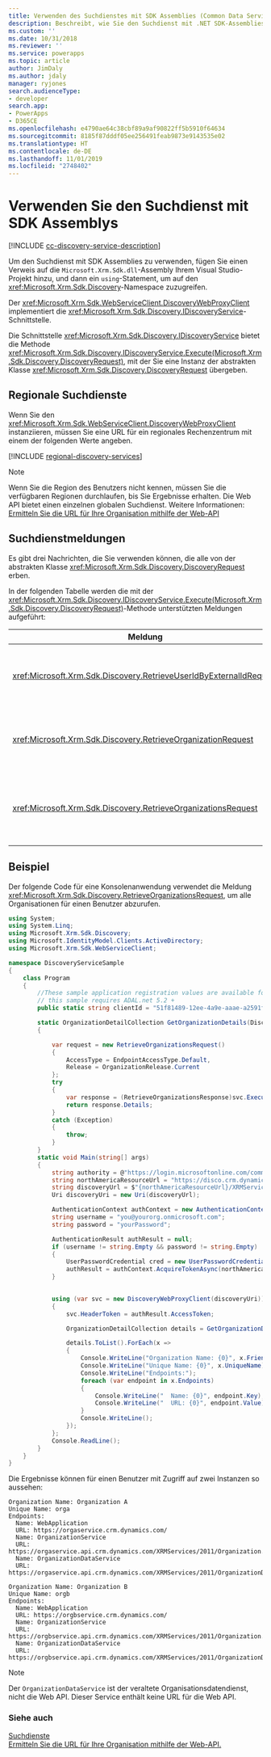 ```yaml
---
title: Verwenden des Suchdienstes mit SDK Assemblies (Common Data Service) | Microsoft-Dokumentation
description: Beschreibt, wie Sie den Suchdienst mit .NET SDK-Assemblies verwenden können.
ms.custom: ''
ms.date: 10/31/2018
ms.reviewer: ''
ms.service: powerapps
ms.topic: article
author: JimDaly
ms.author: jdaly
manager: ryjones
search.audienceType:
- developer
search.app:
- PowerApps
- D365CE
ms.openlocfilehash: e4790ae64c38cbf89a9af90822ff5b5910f64634
ms.sourcegitcommit: 8185f87dddf05ee256491feab9873e9143535e02
ms.translationtype: HT
ms.contentlocale: de-DE
ms.lasthandoff: 11/01/2019
ms.locfileid: "2748402"
---
```

# <a name="use-the-discovery-service-with-the-sdk-assemblies"></a>Verwenden Sie den Suchdienst mit SDK Assemblys

[!INCLUDE [cc-discovery-service-description](../includes/cc-discovery-service-description.md)]


Um den Suchdienst mit SDK Assemblies zu verwenden, fügen Sie einen Verweis auf die `Microsoft.Xrm.Sdk.dll`-Assembly Ihrem Visual Studio-Projekt hinzu, und dann ein `using`-Statement, um auf den <xref:Microsoft.Xrm.Sdk.Discovery>-Namespace zuzugreifen. 

Der <xref:Microsoft.Xrm.Sdk.WebServiceClient.DiscoveryWebProxyClient> implementiert die <xref:Microsoft.Xrm.Sdk.Discovery.IDiscoveryService>-Schnittstelle.

Die Schnittstelle <xref:Microsoft.Xrm.Sdk.Discovery.IDiscoveryService> bietet die Methode <xref:Microsoft.Xrm.Sdk.Discovery.IDiscoveryService.Execute(Microsoft.Xrm.Sdk.Discovery.DiscoveryRequest)>, mit der Sie eine Instanz der abstrakten Klasse <xref:Microsoft.Xrm.Sdk.Discovery.DiscoveryRequest> übergeben.

## <a name="regional-discovery-services"></a>Regionale Suchdienste

Wenn Sie den <xref:Microsoft.Xrm.Sdk.WebServiceClient.DiscoveryWebProxyClient> instanziieren, müssen Sie eine URL für ein regionales Rechenzentrum mit einem der folgenden Werte angeben.

[!INCLUDE [regional-discovery-services](../../../includes/regional-discovery-services.md)]

> [!NOTE]
> Wenn Sie die Region des Benutzers nicht kennen, müssen Sie die verfügbaren Regionen durchlaufen, bis Sie Ergebnisse erhalten. Die Web API bietet einen einzelnen globalen Suchdienst. Weitere Informationen: [Ermitteln Sie die URL für Ihre Organisation mithilfe der Web-API](../webapi/discover-url-organization-web-api.md)

## <a name="discovery-service-messages"></a>Suchdienstmeldungen

Es gibt drei Nachrichten, die Sie verwenden können, die alle von der abstrakten Klasse <xref:Microsoft.Xrm.Sdk.Discovery.DiscoveryRequest> erben.

 In der folgenden Tabelle werden die mit der <xref:Microsoft.Xrm.Sdk.Discovery.IDiscoveryService.Execute(Microsoft.Xrm.Sdk.Discovery.DiscoveryRequest)>-Methode unterstützten Meldungen aufgeführt:  
  
|Meldung|Beschreibung|  
|-------------|-----------------|  
|<xref:Microsoft.Xrm.Sdk.Discovery.RetrieveUserIdByExternalIdRequest>|Ruft die ID eines angemeldeten Benutzers in Common Data Service ab|  
|<xref:Microsoft.Xrm.Sdk.Discovery.RetrieveOrganizationRequest>|Ruft Informationen zu einer einzelnen Organisation ab.|  
|<xref:Microsoft.Xrm.Sdk.Discovery.RetrieveOrganizationsRequest>|Ruft Informationen zu allen Organisationen ab, zu denen der Benutzer gehört.|  

## <a name="example"></a>Beispiel

Der folgende Code für eine Konsolenanwendung verwendet die Meldung <xref:Microsoft.Xrm.Sdk.Discovery.RetrieveOrganizationsRequest>, um alle Organisationen für einen Benutzer abzurufen.

```csharp
using System;
using System.Linq;
using Microsoft.Xrm.Sdk.Discovery;
using Microsoft.IdentityModel.Clients.ActiveDirectory;
using Microsoft.Xrm.Sdk.WebServiceClient;

namespace DiscoveryServiceSample
{
    class Program
    {
        //These sample application registration values are available for all online instances.
        // this sample requires ADAL.net 5.2 + 
        public static string clientId = "51f81489-12ee-4a9e-aaae-a2591f45987d";

        static OrganizationDetailCollection GetOrganizationDetails(DiscoveryWebProxyClient svc)
        {

            var request = new RetrieveOrganizationsRequest()
            {
                AccessType = EndpointAccessType.Default,
                Release = OrganizationRelease.Current
            };
            try
            {
                var response = (RetrieveOrganizationsResponse)svc.Execute(request);
                return response.Details;
            }
            catch (Exception)
            {
                throw;
            }
        }
        static void Main(string[] args)
        {
            string authority = @"https://login.microsoftonline.com/common";
            string northAmericaResourceUrl = "https://disco.crm.dynamics.com";
            string discoveryUrl = $"{northAmericaResourceUrl}/XRMServices/2011/Discovery.svc/web";
            Uri discoveryUri = new Uri(discoveryUrl);

            AuthenticationContext authContext = new AuthenticationContext(authority, false);
            string username = "you@yourorg.onmicrosoft.com";
            string password = "yourPassword"; 

            AuthenticationResult authResult = null;
            if (username != string.Empty && password != string.Empty)
            {
                UserPasswordCredential cred = new UserPasswordCredential(username, password);
                authResult = authContext.AcquireTokenAsync(northAmericaResourceUrl, clientId, cred).Result;
            }

           
            using (var svc = new DiscoveryWebProxyClient(discoveryUri))
            {
                svc.HeaderToken = authResult.AccessToken;

                OrganizationDetailCollection details = GetOrganizationDetails(svc);

                details.ToList().ForEach(x =>
                {
                    Console.WriteLine("Organization Name: {0}", x.FriendlyName);
                    Console.WriteLine("Unique Name: {0}", x.UniqueName);
                    Console.WriteLine("Endpoints:");
                    foreach (var endpoint in x.Endpoints)
                    {
                        Console.WriteLine("  Name: {0}", endpoint.Key);
                        Console.WriteLine("  URL: {0}", endpoint.Value);
                    }
                    Console.WriteLine();
                });
            };
            Console.ReadLine();
        }
    }
}

```

Die Ergebnisse können für einen Benutzer mit Zugriff auf zwei Instanzen so aussehen:

```
Organization Name: Organization A
Unique Name: orga
Endpoints:
  Name: WebApplication
  URL: https://orgaservice.crm.dynamics.com/
  Name: OrganizationService
  URL: https://orgaservice.api.crm.dynamics.com/XRMServices/2011/Organization.svc
  Name: OrganizationDataService
  URL: https://orgaservice.api.crm.dynamics.com/XRMServices/2011/OrganizationData.svc

Organization Name: Organization B
Unique Name: orgb
Endpoints:
  Name: WebApplication
  URL: https://orgbservice.crm.dynamics.com/
  Name: OrganizationService
  URL: https://orgbservice.api.crm.dynamics.com/XRMServices/2011/Organization.svc
  Name: OrganizationDataService
  URL: https://orgbservice.api.crm.dynamics.com/XRMServices/2011/OrganizationData.svc
```

> [!NOTE]
> Der `OrganizationDataService` ist der veraltete Organisationsdatendienst, nicht die Web API. Dieser Service enthält keine URL für die Web API.


### <a name="see-also"></a>Siehe auch

[Suchdienste](../discovery-service.md)<br />
[Ermitteln Sie die URL für Ihre Organisation mithilfe der Web-API.](../webapi/discover-url-organization-web-api.md)
